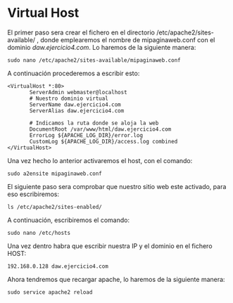 # Virtual Host

El primer paso sera crear el fichero en el directorio /etc/apache2/sites-available/ , donde emplearemos el nombre de mipaginaweb.conf con el dominio *daw.ejercicio4.com*. Lo haremos de la siguiente manera:
```
sudo nano /etc/apache2/sites-available/mipaginaweb.conf
```
A continuación procederemos a escribir esto:
 ```
 <VirtualHost *:80>
        ServerAdmin webmaster@localhost
        # Nuestro dominio virtual
        ServerName daw.ejercicio4.com
        ServerAlias daw.ejercicio4.com
        
        # Indicamos la ruta donde se aloja la web 
        DocumentRoot /var/www/html/daw.ejercicio4.com
        ErrorLog ${APACHE_LOG_DIR}/error.log
        CustomLog ${APACHE_LOG_DIR}/access.log combined
</VirtualHost>
 ```
Una vez hecho lo anterior activaremos el host, con el comando:
```
sudo a2ensite mipaginaweb.conf
```
El siguiente paso sera comprobar que nuestro sitio web este activado, para eso escribiremos:
```
ls /etc/apache2/sites-enabled/
```
A continuación, escribiremos el comando:
```
sudo nano /etc/hosts
```
Una vez dentro habra que escribir nuestra IP y el dominio en el fichero HOST:
```
192.168.0.128 daw.ejercicio4.com
```
Ahora tendremos que recargar apache, lo haremos de la siguiente manera:
```
sudo service apache2 reload
```
